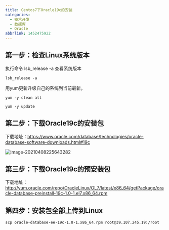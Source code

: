 ```yaml
---
title: Centos7下Oracle19c的安装
categories:
  - 技术开发
  - 数据库
  - Oracle
abbrlink: 1452475922
---
```


## 第一步：检查Linux系统版本

执行命令 lsb_release -a 查看系统版本

```shell
lsb_release -a
```

用yum更新升级自己的系统到当前最新。

```shell
yum -y clean all
```

```shell
yum -y update
```

## 第二步：下载Oracle19c的安装包

下载地址：https://www.oracle.com/database/technologies/oracle-database-software-downloads.html#19c

![image-20210408225643282](https://cdn.dd-code.site/PicGo/20210408225753.png)

## 第三步：下载Oracle19c的预安装包

下载地址：http://yum.oracle.com/repo/OracleLinux/OL7/latest/x86_64/getPackage/oracle-database-preinstall-19c-1.0-1.el7.x86_64.rpm

## 第四步：安装包全部上传到Linux

```shell
scp oracle-database-ee-19c-1.0-1.x86_64.rpm root@39.107.245.19:/root
```

